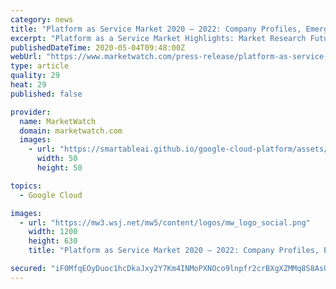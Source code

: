 ```yaml
---
category: news
title: "Platform as Service Market 2020 – 2022: Company Profiles, Emerging Technologies, Business Trends, Industry Segments, Landscape and Demand"
excerpt: "Platform as a Service Market Highlights: Market Research Future (MRFR)'s latest study reveals that the global platform as"
publishedDateTime: 2020-05-04T09:48:00Z
webUrl: "https://www.marketwatch.com/press-release/platform-as-service-market-2020-2022-company-profiles-emerging-technologies-business-trends-industry-segments-landscape-and-demand-2020-05-04"
type: article
quality: 29
heat: 29
published: false

provider:
  name: MarketWatch
  domain: marketwatch.com
  images:
    - url: "https://smartableai.github.io/google-cloud-platform/assets/images/organizations/marketwatch.com-50x50.jpg"
      width: 50
      height: 50

topics:
  - Google Cloud

images:
  - url: "https://mw3.wsj.net/mw5/content/logos/mw_logo_social.png"
    width: 1200
    height: 630
    title: "Platform as Service Market 2020 – 2022: Company Profiles, Emerging Technologies, Business Trends, Industry Segments, Landscape and Demand"

secured: "iF0MfqEOyDuoc1hcDkaJxy2Y7Km4INMoPXNOco9lnpfr2crBXgXZMMq8S8AsUI+SxcBsCB2zPNfBajbinl+VqPJvI+7Eqahth7cZCkV/EgZmgQAimMsr7vBwtMkl6oP4BJVAxdyZ+ASIcWDNo7OumYJZc4fKE+3YTIi2nEevZ+33k4ywpCx2WYUQhebHSy/l5RAyuKpj3ZCi2ELLwku+M+8dE038pNxyafYdEzw+LKMZPyllci/jLc4ZOR2gQN+6CIBmzpMLnGAn4rWZwv0d3t4KLa/B2jDxJhO1b5Ys57lQUVDhQAYPH9ySQMt6Ir4z;W7LTY327Hq/vIoNfrxXAcw=="
---
```


